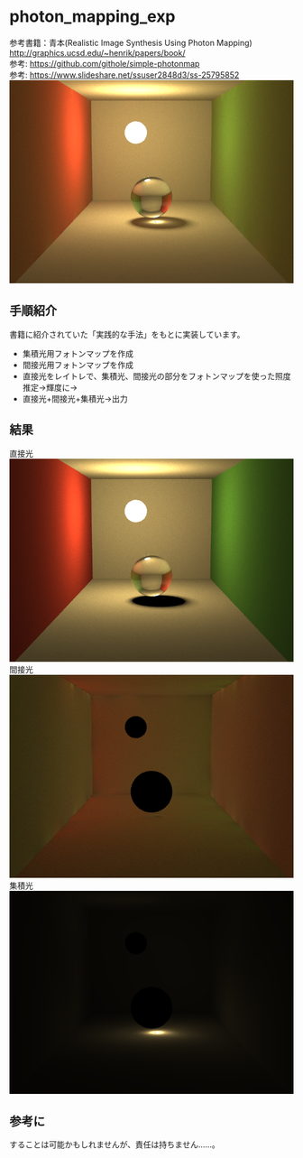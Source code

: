 # photon_mapping_exp
参考書籍：青本(Realistic Image Synthesis Using Photon Mapping) http://graphics.ucsd.edu/~henrik/papers/book/  
参考: https://github.com/githole/simple-photonmap  
参考: https://www.slideshare.net/ssuser2848d3/ss-25795852  
![result](result.png)

## 手順紹介
書籍に紹介されていた「実践的な手法」をもとに実装しています。
- 集積光用フォトンマップを作成
- 間接光用フォトンマップを作成  
- 直接光をレイトレで、集積光、間接光の部分をフォトンマップを使った照度推定→輝度に→
- 直接光+間接光+集積光→出力

## 結果
直接光  
![direct](result_direct.png)  
間接光  
![direct](result_indirect.png)  
集積光  
![direct](result_caustics.png)  

## 参考に
することは可能かもしれませんが、責任は持ちません......。

